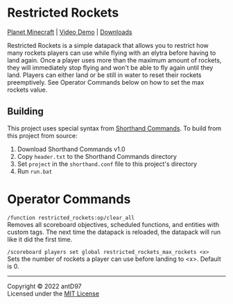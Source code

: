 # Restricted Rockets

[Planet Minecraft](https://www.planetminecraft.com/data-pack/death-curse/) |
[Video Demo](https://www.youtube.com/watch?v=o38_oSvvLmc) |
[Downloads](https://github.com/antD97/DeathCurse/releases)

Restricted Rockets is a simple datapack that allows you to restrict how many rockets players can use
while flying with an elytra before having to land again. Once a player uses more than the maximum
amount of rockets, they will immediately stop flying and won't be able to fly again until they land.
Players can either land or be still in water to reset their rockets preemptively. See Operator
Commands below on how to set the max rockets value.

## Building

This project uses special syntax from
[Shorthand Commands](https://github.com/antD97/ShorthandCommands). To build from this project from
source:

1. Download Shorthand Commands v1.0
2. Copy `header.txt` to the Shorthand Commands directory
3. Set `project` in the `shorthand.conf` file to this project's directory
4. Run `run.bat`

# Operator Commands

`/function restricted_rockets:op/clear_all`  
Removes all scoreboard objectives, scheduled functions, and entities with custom tags. The next time
the datapack is reloaded, the datapack will run like it did the first time.

`/scoreboard players set global restricted_rockets_max_rockets <x>`  
Sets the number of rockets a player can use before landing to \<x>. Default is 0.

---
Copyright © 2022 antD97  
Licensed under the [MIT License](LICENSE)
